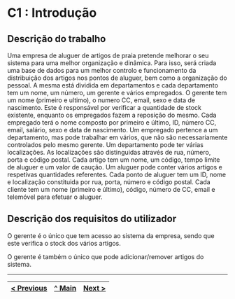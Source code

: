 # C1 : Introdução


## Descrição do trabalho
Uma empresa de aluguer de artigos de praia pretende melhorar o seu sistema para uma melhor organização e dinâmica. Para isso, será criada uma base de dados para um melhor controlo e funcionamento da distribuição dos artigos nos pontos de aluguer, bem como a organização do pessoal.
A mesma está dividida em departamentos e cada departamento tem um nome, um número, um gerente e vários empregados. O gerente tem um nome (primeiro e ultimo), o numero CC, email, sexo e data de nascimento. Este é responsável por verificar a quantidade de stock existente, enquanto os empregados fazem a reposição do mesmo. Cada empregado terá o nome composto por primeiro e último, ID, número CC, email, salário, sexo e data de nascimento. Um empregado pertence a um departamento, mas pode trabalhar em vários, que não são necessariamente controlados pelo mesmo gerente. Um departamento pode ter várias localizações. As localizações são distinguidas através de rua, número, porta e código postal. Cada artigo tem um nome, um código, tempo limite de aluguer e um valor de caução. Um aluguer pode conter vários artigos e respetivas quantidades referentes. Cada ponto de aluguer tem um ID, nome e localização constituida por rua, porta, número e código postal. Cada cliente tem um nome (primeiro e último), código, número de CC, email e telemóvel para efetuar o aluguer.

## Descrição dos requisitos do utilizador

O gerente é o único que tem acesso ao sistema da empresa, sendo que este verifica o stock dos vários artigos. 

O gerente é também o único que pode adicionar/remover artigos do sistema. 

---
[< Previous](rebd00.md) | [^ Main](https://github.com/tcm-sibd-g07/SIBD07/) | [Next >](rebd02.md)
:--- | :---: | ---: 
